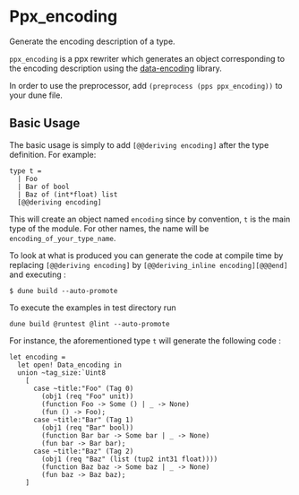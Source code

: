 Ppx_encoding
============= 


Generate the encoding description of a type.

`ppx_encoding` is a ppx rewriter which generates an object corresponding to the encoding description using the [data-encoding](https://gitlab.com/nomadic-labs/data-encoding) library. 

In order to use the preprocessor, add `(preprocess (pps ppx_encoding))` to your dune file. 

Basic Usage
-----------

The basic usage is simply to add `[@@deriving encoding]` after the type
definition.  For example:

```
type t =
  | Foo
  | Bar of bool
  | Baz of (int*float) list
  [@@deriving encoding]
```

This will create an object named `encoding` since by convention, `t` is the main type of the module. For other names, the name will be `encoding_of_your_type_name`. 

To look at what is produced you can generate the code at compile time by replacing `[@@deriving encoding]` by `[@@deriving_inline encoding][@@@end]` 
and executing : 
```
$ dune build --auto-promote
```

To execute the examples in test directory run 
```
dune build @runtest @lint --auto-promote
```

For instance, the aforementioned type `t` will generate the following code : 

```
let encoding =
  let open! Data_encoding in
  union ~tag_size:`Uint8
    [
      case ~title:"Foo" (Tag 0)
        (obj1 (req "Foo" unit))
        (function Foo -> Some () | _ -> None)
        (fun () -> Foo);
      case ~title:"Bar" (Tag 1)
        (obj1 (req "Bar" bool))
        (function Bar bar -> Some bar | _ -> None)
        (fun bar -> Bar bar);
      case ~title:"Baz" (Tag 2)
        (obj1 (req "Baz" (list (tup2 int31 float))))
        (function Baz baz -> Some baz | _ -> None)
        (fun baz -> Baz baz);
    ]
```

